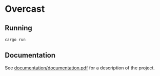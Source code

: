 # Overcast

## Running

```console
cargo run
```

## Documentation

See [documentation/documentation.pdf](documentation/documentation.pdf) for a description of the project.